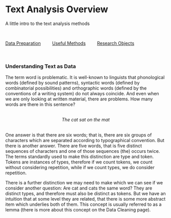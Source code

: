 # Text Analysis Overview


A little intro to the text analysis methods

<br />

[Data Preparation](../data_prep/) &emsp;&emsp; [Useful Methods](../methods/) &emsp;&emsp; [Research Objects](../research_objects/)

<br />

### Understanding Text as Data

The term word is problematic. It is well-known to linguists that phonological words (defined by sound patterns), syntactic words (defined by combinatorial possibilities) and orthographic words (defined by the conventions of a writing system) do not always coincide. And even when we are only looking at written material, there are problems. How many words are there in this sentence?
<br />
<br />
<center><i>The cat sat on the mat </i></center>
<br />

One answer is that there are six words; that is, there are six groups of characters which are separated according to typographical convention. But there is another answer. There are five words, that is five distinct sequences of characters and one of those sequences (the) occurs twice. The terms standardly used to make this distinction are type and token. Tokens are instances of types, therefore if we count tokens, we count without considering repetition, while if we count types, we do consider repetition.

There is a further distinction we may need to make which we can see if we consider another question: Are cat and cats the same word? They are distinct types, and therefore must also be distinct as tokens. But we have an intuition that at some level they are related, that there is some more abstract item which underlies both of them. This concept is usually referred to as a lemma (there is more about this concept on the Data Cleaning page).



